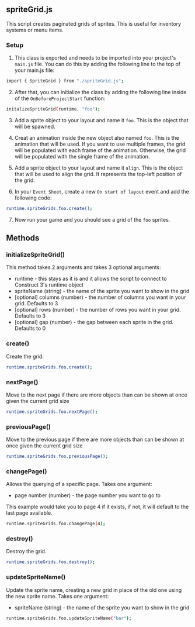 ## spriteGrid.js
This script creates paginated grids of sprites. This is useful for inventory systems or menu items.

### Setup
1. This class is exported and needs to be imported into your project's `main.js` file. You can do this by adding the following line to the top of your main.js file:
```sh
import { SpriteGrid } from "./spriteGrid.js";
```

2. After that, you can initialize the class by adding the following line inside of the `OnBeforeProjectStart` function:
```sh
initalizeSpriteGrid(runtime, "foo");
```

3. Add a sprite object to your layout and name it `foo`. This is the object that will be spawned.

4. Creat an animation inside the new object also named `foo`. This is the animation that will be used. If you want to use multiple frames, the grid will be populated with each frame of the animation. Otherwise, the grid will be populated with the single frame of the animation.

5. Add a sprite object to your layout and name it `align`. This is the object that will be used to align the grid. It represents the top-left position of the grid.

6. In your `Event Sheet`, create a new `On start of layout` event and add the following code:
```sh
runtime.spriteGrids.foo.create();
```

7. Now run your game and you should see a grid of the `foo` sprites.

## Methods

### initializeSpriteGrid()
This method takes 2 arguments and takes 3 optional arguments:
- runtime - this stays as it is and it allows the script to connect to Construct 3's runtime object
- spriteName (string) - the name of the sprite you want to show in the grid
- [optional] columns (number) - the number of columns you want in your grid. Defaults to 3
- [optional] rows (number) - the number of rows you want in your grid. Defaults to 3
- [optional] gap (number) - the gap between each sprite in the grid. Defaults to 0

### create()
Create the grid.
```sh
runtime.spriteGrids.foo.create();
```

### nextPage()
Move to the next page if there are more objects than can be shown at once given the current grid size
```sh
runtime.spriteGrids.foo.nextPage();
```

### previousPage()
Move to the previous page if there are more objects than can be shown at once given the current grid size
```sh
runtime.spriteGrids.foo.previousPage();
```

### changePage()
Allows the querying of a specific page. Takes one argument:
- page number (number) - the page number you want to go to

This example would take you to page 4 if it exists, if not, it will default to the last page available.
```sh
runtime.spriteGrids.foo.changePage(4);
```

### destroy()
Destroy the grid.
```sh
runtime.spriteGrids.foo.destroy();
```

### updateSpriteName()
Update the sprite name, creating a new grid in place of the old one using the new sprite name. Takes one argument:
- spriteName (string) - the name of the sprite you want to show in the grid
```sh
runtime.spriteGrids.foo.updateSpriteName("bar");
```